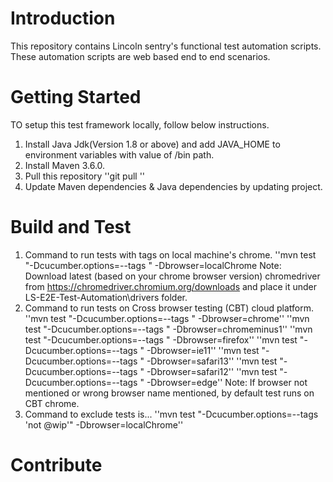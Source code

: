 # Introduction 
This repository contains Lincoln sentry's functional test automation scripts. These automation scripts are web based end to end scenarios.

# Getting Started
TO setup this test framework locally, follow below instructions.
1. Install Java Jdk(Version 1.8 or above) and add JAVA_HOME to environment variables with value of /bin path.
2. Install Maven 3.6.0.
4. Pull this repository
''git pull <azure repo path>''
5. Update Maven dependencies & Java dependencies by updating project.

# Build and Test
1. Command to run tests with tags on local machine's chrome.
''mvn test "-Dcucumber.options=--tags <tag>" -Dbrowser=localChrome
Note: Download latest (based on your chrome browser version) chromedriver from https://chromedriver.chromium.org/downloads and place it under LS-E2E-Test-Automation\drivers folder.
2. Command to run tests on Cross browser testing (CBT) cloud platform.
''mvn test "-Dcucumber.options=--tags <tag>" -Dbrowser=chrome''
''mvn test "-Dcucumber.options=--tags <tag>" -Dbrowser=chromeminus1''
''mvn test "-Dcucumber.options=--tags <tag>" -Dbrowser=firefox''
''mvn test "-Dcucumber.options=--tags <tag>" -Dbrowser=ie11''
''mvn test "-Dcucumber.options=--tags <tag>" -Dbrowser=safari13''
''mvn test "-Dcucumber.options=--tags <tag>" -Dbrowser=safari12''
''mvn test "-Dcucumber.options=--tags <tag>" -Dbrowser=edge''
Note: If browser not mentioned or wrong browser name mentioned, by default test runs on CBT chrome.
3. Command to exclude tests is...
''mvn test "-Dcucumber.options=--tags 'not @wip'" -Dbrowser=localChrome''
 
# Contribute
